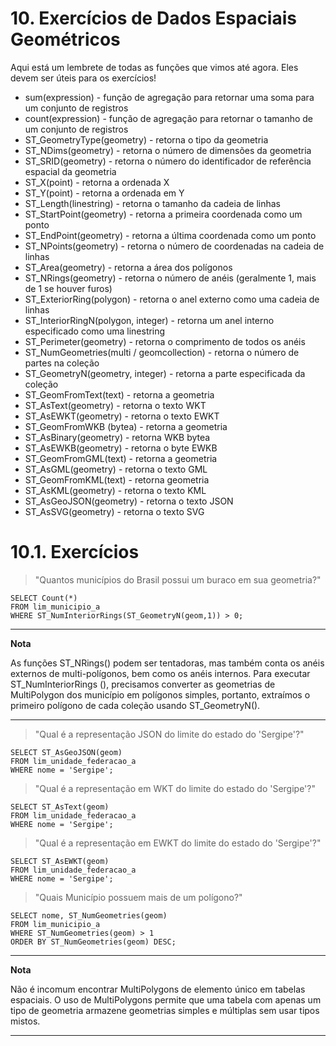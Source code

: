 # 10. Exercícios de Dados Espaciais Geométricos

Aqui está um lembrete de todas as funções que vimos até agora. Eles devem ser úteis para os exercícios!

* sum(expression) - função de agregação para retornar uma soma para um conjunto de registros
* count(expression) - função de agregação para retornar o tamanho de um conjunto de registros
* ST_GeometryType(geometry) - retorna o tipo da geometria
* ST_NDims(geometry) - retorna o número de dimensões da geometria
* ST_SRID(geometry) - retorna o número do identificador de referência espacial da geometria
* ST_X(point) - retorna a ordenada X
* ST_Y(point) - retorna a ordenada em Y
* ST_Length(linestring) - retorna o tamanho da cadeia de linhas
* ST_StartPoint(geometry) - retorna a primeira coordenada como um ponto
* ST_EndPoint(geometry) - retorna a última coordenada como um ponto
* ST_NPoints(geometry) - retorna o número de coordenadas na cadeia de linhas
* ST_Area(geometry) - retorna a área dos polígonos
* ST_NRings(geometry) - retorna o número de anéis (geralmente 1, mais de 1 se houver furos)
* ST_ExteriorRing(polygon) - retorna o anel externo como uma cadeia de linhas
* ST_InteriorRingN(polygon, integer) - retorna um anel interno especificado como uma linestring
* ST_Perimeter(geometry) - retorna o comprimento de todos os anéis
* ST_NumGeometries(multi / geomcollection) - retorna o número de partes na coleção
* ST_GeometryN(geometry, integer) - retorna a parte especificada da coleção
* ST_GeomFromText(text) - retorna a geometria
* ST_AsText(geometry) - retorna o texto WKT
* ST_AsEWKT(geometry) - retorna o texto EWKT
* ST_GeomFromWKB (bytea) - retorna a geometria
* ST_AsBinary(geometry) - retorna WKB bytea
* ST_AsEWKB(geometry) - retorna o byte EWKB
* ST_GeomFromGML(text) - retorna a geometria
* ST_AsGML(geometry) - retorna o texto GML
* ST_GeomFromKML(text) - retorna geometria
* ST_AsKML(geometry) - retorna o texto KML
* ST_AsGeoJSON(geometry) - retorna o texto JSON
* ST_AsSVG(geometry) - retorna o texto SVG

# 10.1. Exercícios

>"Quantos municípios do Brasil possui um buraco em sua geometria?"

    SELECT Count(*)
    FROM lim_municipio_a
    WHERE ST_NumInteriorRings(ST_GeometryN(geom,1)) > 0;
***
**Nota**

As funções ST_NRings() podem ser tentadoras, mas também conta os anéis externos de multi-polígonos, bem como os anéis internos. Para executar ST_NumInteriorRings (), precisamos converter as geometrias de MultiPolygon dos município em polígonos simples, portanto, extraímos o primeiro polígono de cada coleção usando ST_GeometryN().
***
>"Qual é a representação JSON do limite do estado do 'Sergipe'?"

    SELECT ST_AsGeoJSON(geom)
    FROM lim_unidade_federacao_a
    WHERE nome = 'Sergipe';

>"Qual é a representação em WKT do limite do estado do 'Sergipe'?"

    SELECT ST_AsText(geom)
    FROM lim_unidade_federacao_a
    WHERE nome = 'Sergipe';

>"Qual é a representação em EWKT do limite do estado do 'Sergipe'?"

    SELECT ST_AsEWKT(geom)
    FROM lim_unidade_federacao_a
    WHERE nome = 'Sergipe';

>"Quais Município possuem mais de um polígono?"

    SELECT nome, ST_NumGeometries(geom)
    FROM lim_municipio_a
    WHERE ST_NumGeometries(geom) > 1
    ORDER BY ST_NumGeometries(geom) DESC;

***
**Nota**

Não é incomum encontrar MultiPolygons de elemento único em tabelas espaciais. O uso de MultiPolygons permite que uma tabela com apenas um tipo de geometria armazene geometrias simples e múltiplas sem usar tipos mistos.
***

